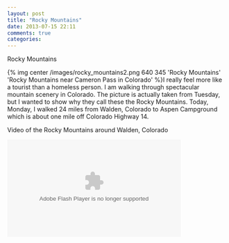 ```yaml
---
layout: post
title: "Rocky Mountains"
date: 2013-07-15 22:11
comments: true
categories: 
---
```

Rocky Mountains

{% img center /images/rocky_mountains2.png 640 345 'Rocky Mountains' 'Rocky Mountains near Cameron Pass in Colorado' %}I really feel more like a tourist than a homeless person.  I am walking through spectacular mountain scenery in Colorado.  The picture is actually taken from Tuesday, but I wanted to show why they call these the Rocky Mountains.  Today, Monday, I walked 24 miles from Walden, Colorado to Aspen Campground which is about one mile off Colorado Highway 14.

Video of the Rocky Mountains around Walden, Colorado

<object type="application/x-shockwave-flash" width="400" height="225" data="https://www.flickr.com/apps/video/stewart.swf" classid="clsid:D27CDB6E-AE6D-11cf-96B8-444553540000"><param name="flashvars" value="intl_lang=en-US&photo_secret=0706ca1e4d&photo_id=14397242339"></param><param name="movie" value="https://www.flickr.com/apps/video/stewart.swf"></param><param name="bgcolor" value="#000000"></param><param name="allowFullScreen" value="true"></param><embed type="application/x-shockwave-flash" src="https://www.flickr.com/apps/video/stewart.swf" bgcolor="#000000" allowfullscreen="true" flashvars="intl_lang=en-US&photo_secret=0706ca1e4d&photo_id=14397242339" width="400" height="225"></embed></object>